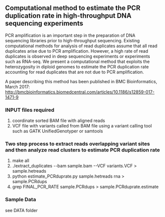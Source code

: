 ## Computational method to estimate the PCR duplication rate in high-throughput DNA sequencing experiments 

PCR amplification is an important step in the preparation of DNA sequencing libraries prior to high-throughput sequencing. Existing computational methods for analysis of read duplicates assume that all read duplicates arise due to PCR amplification. However, a high rate of read duplicates is observed in deep sequencing experiments or experiments such as RNA-seq. We present a computational method that exploits the heterozygosity in diploid genomes to estimate the PCR duplication rate accounting for read duplicates that are not due to PCR amplification. 

A paper describing this method has been published in BMC Bioinformatics, March 2017: http://bmcbioinformatics.biomedcentral.com/articles/10.1186/s12859-017-1471-9 


### INPUT files required 
1. coordinate sorted BAM file with aligned reads 
2. VCF file with variants called from BAM file using a variant calling tool such as GATK UnifiedGenotyper or samtools

###  Two step process to extract reads overlapping variant sites and then analyze read clusters to estimate PCR duplication rate 

1. make all 
2. ./extract\_duplicates --bam sample.bam --VCF variants.VCF > sample.hetreads 
3. python estimate\_PCRduprate.py sample.hetreads rna > sample.PCRdups 
4. grep FINAL\_PCR\_RATE sample.PCRdups > sample.PCRduprate.estimate

### Sample Data 

see DATA folder
